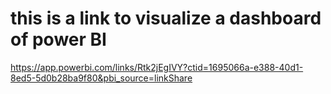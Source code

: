 # this is a link to visualize a dashboard of power BI

https://app.powerbi.com/links/Rtk2jEgIVY?ctid=1695066a-e388-40d1-8ed5-5d0b28ba9f80&pbi_source=linkShare
